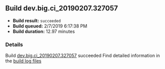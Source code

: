 ## Build dev.big.ci_20190207.327057
- **Build result:** `succeeded`
- **Build queued:** 2/7/2019 6:17:38 PM
- **Build duration:** 12.97 minutes
### Details
Build [dev.big.ci_20190207.327057](https://winappstudio.visualstudio.com/web/build.aspx?pcguid=a4ef43be-68ce-4195-a619-079b4d9834c2&builduri=vstfs%3a%2f%2f%2fBuild%2fBuild%2f27057) succeeded
Find detailed information in the [build log files](https://uwpctdiags.blob.core.windows.net/buildlogs/dev.big.ci_20190207.327057_logs.zip)
